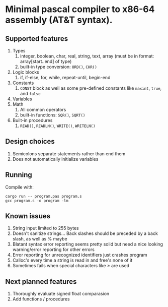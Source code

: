 
# Minimal pascal compiler to x86-64 assembly (AT&T syntax). 

## Supported features

1. Types
	1. integer, boolean, char, real, string, text, array (must be in format: array[start..end] of type)
	2. built-in type conversion: `ORD()`, `CHR()`
2. Logic blocks
	1. if, if-else, for, while, repeat-until, begin-end
3. Constants
    1. `CONST` block as well as some pre-defined constants like `maxint`, `true`, and `false`
4. Variables
5. Math
	1. All common operators
	2. built-in functions: `SQR()`, `SQRT()`
6. Built-in procedures
	1. `READ()`, `READLN()`, `WRITE()`, `WRITELN()`

## Design choices

1. Semicolons separate statements rather than end them
2. Does not automatically initialize variables

## Running

Compile with:
```
cargo run -- program.pas program.s
gcc program.s -o program -lm
```

## Known issues

1. String input limited to 255 bytes
2. Doesn't sanitize strings... Back slashes should be preceded by a back slash, as well as % maybe
3. Blatant syntax error reporting seems pretty solid but need a nice looking warning/error reporting for other errors
4. Error reporting for unrecognized identifiers just crashes program
5. Calloc's every time a string is read in and free's none of it
6. Sometimes fails when special characters like ≥ are used

## Next planned features

1. Thoroughly evaluate signed float comparasion
2. Add functions / procedures


